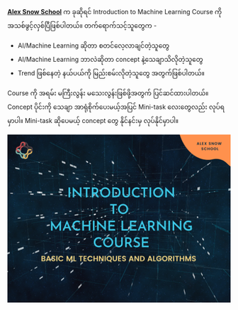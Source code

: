 [**Alex Snow School**](https://www.alexsnowschool.org/) က ခုဆိုရင်  Introduction to Machine Learning Course ကို အသစ်ဖွင့်လှစ်ပြီဖြစ်ပါတယ်။
တက်ရောက်သင့်သူတွေက -
- AI/Machine Learning ဆိုတာ စတင်လေ့လာချင်တဲ့သူတွေ
- AI/Machine Learning ဘာလဲဆိုတာ concept နဲ့သေချာသိလိုတဲ့သူတွေ
- Trend ဖြစ်နေတဲ့ နယ်ပယ်ကို မြည်းစမ်းလိုတဲ့သူတွေ 
အတွက်ဖြစ်ပါတယ်။

Course ကို အရမ်း မကြီးလွန်း မသေးလွန်းဖြစ်ဖို့အတွက် ပြင်ဆင်ထားပါတယ်။ Concept ပိုင်းကို သေချာ အာရုံစိုက်ပေးမယ့်အပြင် Mini-task လေးတွေလည်း လုပ်ရမှာပါ။ Mini-task ဆိုပေမယ့် concept တွေ နိုင်နင်းမှ လုပ်နိုင်မှာပါ။

![Introduction to Python Basics](./intro_to_ml.png)

